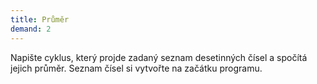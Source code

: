 ```yaml
---  
title: Průměr  
demand: 2
---  
```


Napište cyklus, který projde zadaný seznam desetinných čísel a spočítá jejich
průměr. Seznam čísel si vytvořte na začátku programu.

